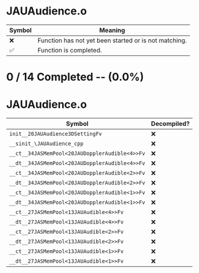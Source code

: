 # JAUAudience.o
| Symbol | Meaning 
| ------------- | ------------- 
| :x: | Function has not yet been started or is not matching. 
| :white_check_mark: | Function is completed. 


# 0 / 14 Completed -- (0.0%)
# JAUAudience.o
| Symbol | Decompiled? |
| ------------- | ------------- |
| `init__20JAUAudience3DSettingFv` | :x: |
| `__sinit_\JAUAudience_cpp` | :x: |
| `__ct__34JASMemPool<20JAUDopplerAudible<4>>Fv` | :x: |
| `__dt__34JASMemPool<20JAUDopplerAudible<4>>Fv` | :x: |
| `__ct__34JASMemPool<20JAUDopplerAudible<2>>Fv` | :x: |
| `__dt__34JASMemPool<20JAUDopplerAudible<2>>Fv` | :x: |
| `__ct__34JASMemPool<20JAUDopplerAudible<1>>Fv` | :x: |
| `__dt__34JASMemPool<20JAUDopplerAudible<1>>Fv` | :x: |
| `__ct__27JASMemPool<13JAUAudible<4>>Fv` | :x: |
| `__dt__27JASMemPool<13JAUAudible<4>>Fv` | :x: |
| `__ct__27JASMemPool<13JAUAudible<2>>Fv` | :x: |
| `__dt__27JASMemPool<13JAUAudible<2>>Fv` | :x: |
| `__ct__27JASMemPool<13JAUAudible<1>>Fv` | :x: |
| `__dt__27JASMemPool<13JAUAudible<1>>Fv` | :x: |
